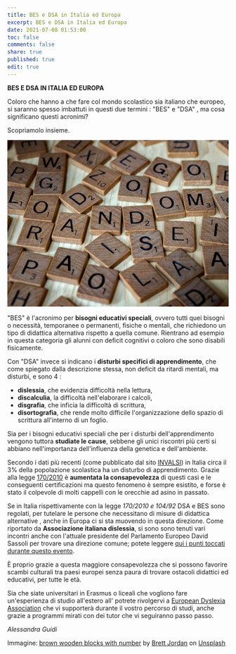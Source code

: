 ```yaml
---
title: BES e DSA in Italia ed Europa
excerpt: BES e DSA in Italia ed Europa
date: 2021-07-08 01:53:00
toc: false
comments: false
share: true
published: true
edit: true
---
```

**BES E DSA IN ITALIA ED EUROPA**

Coloro che hanno a che fare col mondo scolastico sia italiano che europeo, si saranno spesso imbattuti in questi due termini : "BES" e "DSA" , ma cosa significano questi acronimi?

Scopriamolo insieme.

![](/assets/images/scrabble-brett-jordan-7pyqjnzvrc4-unsplash-960.jpg "Tasselli con lettere")

"BES" è l'acronimo per **bisogni educativi speciali**, ovvero tutti quei bisogni o necessità, temporanee o permanenti, fisiche o mentali, che richiedono un tipo di didattica alternativa rispetto a quella comune. Rientrano ad esempio in questa categoria gli alunni con deficit cognitivi o coloro che sono disabili fisicamente.

Con "DSA" invece si indicano i **disturbi specifici di apprendimento**, che come spiegato dalla descrizione stessa, non deficit da ritardi mentali, ma disturbi, e sono 4 :

* **dislessia**, che evidenzia difficoltà nella lettura,
* **discalculia**, la difficoltà nell'elaborare i calcoli,
* **disgrafia**, che inficia la difficoltà di scrittura,
* **disortografia**, che rende molto difficile l'organizzazione dello spazio di scrittura all'interno di un foglio.

Sia per i bisogni educativi speciali che per i disturbi dell'apprendimento vengono tuttora **studiate le cause**, sebbene gli unici riscontri più certi si abbiano nell'importanza dell'influenza della genetica e dell'ambiente.

Secondo i dati più recenti (come pubblicato dal sito [INVALSI](https://www.invalsiopen.it/quanti-alunni-dsa-italia/)) in Italia circa il 3% della popolazione scolastica ha un disturbo di apprendimento. Grazie alla legge [170/2010](https://www.miur.gov.it/dsa) è **aumentata la consapevolezza** di questi casi e le conseguenti certificazioni ma questo fenomeno è sempre esistito, e forse è stato il colpevole di molti cappelli con le orecchie ad asino in passato.

Se in Italia rispettivamente con la legge *170/2010 e 104/92* DSA e BES sono regolati, per tutelare le persone che necessitano di misure di didattica alternative , anche in Europa ci si sta muovendo in questa direzione. Come riportato da **Associazione italiana dislessia**, si sono sono tenuti vari incontri anche con l'attuale presidente del Parlamento Europeo David Sassoli per trovare una direzione comune; potete leggere [qui i punti toccati durante questo evento](https://www.aiditalia.org/it/news-ed-eventi/news/tutela-delle-persone-con-dsa-in-europa-incontro-il-presidente-del-parlamento-europeo-david-sassoli).

È proprio grazie a questa maggiore consapevolezza che si possono favorire scambi culturali tra paesi europei senza paura di trovare ostacoli didattici ed educativi, per tutte le età.

Sia che siate universitari in Erasmus o liceali che vogliono fare un'esperienza di studio all'estero all' potrete rivolgervi a [European Dyslexia Association](https://eda-info.eu/) che vi supporterà durante il vostro percorso di studi, anche grazie a programmi mirati con dei tutor che vi seguiranno passo passo.

*Alessandra Guidi*

Immagine: [brown wooden blocks with number](https://unsplash.com/photos/7PYqjNzvrc4) by [Brett Jordan](https://unsplash.com/@brett_jordan?utm_source=unsplash&utm_medium=referral&utm_content=creditCopyText) on [Unsplash](https://unsplash.com/?utm_source=unsplash&utm_medium=referral&utm_content=creditCopyText)